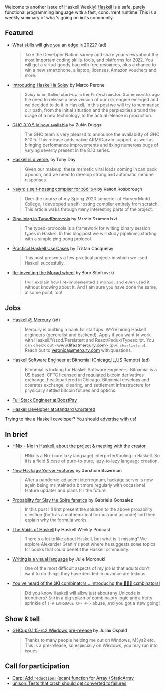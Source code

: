 Welcome to another issue of Haskell Weekly!
[Haskell](https://www.haskell.org) is a safe, purely functional programming language with a fast, concurrent runtime.
This is a weekly summary of what's going on in its community.

## Featured

<!-- Runs on 2021-06-10, 2021-06-24, 2021-07-08, and 2021-07-22. -->
- [What skills will give you an edge in 2022?](https://www.developereconomics.net/?utm_medium=newsletter&utm_source=haskell&utm_campaign=haskell_newsletter) (ad)
  > Take the Developer Nation survey and share your views about the most important coding skills, tools, and platforms for 2022. You will get a virtual goody bag with free resources, plus a chance to win a new smartphone, a laptop, licenses, Amazon vouchers and more.

- [Introducing Haskell in Soisy](https://marcosh.github.io/post/2021/06/04/introducing-haskell-in-soisy.html) by Marco Perone
  > Soisy is an Italian start-up in the FinTech sector. Some months ago the need to release a new version of our risk engine emerged and we decided to do it in Haskell. In this post we will try to summarise our path, from the initial situation and the perplexities around the usage of a new technology, to the actual release in production.

- [GHC 8.10.5 is now available](https://www.haskell.org/ghc/blog/20210605-ghc-8.10.5-released.html) by Zubin Duggal
  > The GHC team is very pleased to announce the availability of GHC 8.10.5. This release adds native ARM/Darwin support, as well as bringing performance improvements and fixing numerous bugs of varying severity present in the 8.10 series.

- [Haskell is diverse.](https://tonyday567.github.io/posts/diversity/) by Tony Day
  > Given our makeup, these memetic viral loads coming in can pack a punch, and we need to develop strong and automatic immune responses.

- [Kalyn: a self-hosting compiler for x86-64](https://intuitiveexplanations.com/tech/kalyn) by Radon Rosborough
  > Over the course of my Spring 2020 semester at Harvey Mudd College, I developed a self-hosting compiler entirely from scratch. This article walks through many interesting parts of the project.

- [Pipelining in TypedProtocols](https://coot.me/posts/typed-protocol-pipelining.html) by Marcin Szamotulski
  > The typed-protocols is a framework for writing binary session types in Haskell. In this blog post we will study pipelining starting with a simple ping pong protocol.

- [Practical Haskell Use Cases](https://www.softwarefactory-project.io/practical-haskell-use-cases.html) by Tristan Cacqueray
  > This post presents a few practical projects in which we used Haskell succesfully.

- [Re-inventing the Monad wheel](https://bor0.wordpress.com/2021/06/07/re-inventing-the-monad-wheel/) by Boro Sitnikovski
  > I will explain how I re-implemented a monad, and even used it without knowing about it. And I am sure you have done the same, at some point, too!

## Jobs

<!-- Runs from 2021-04-22 to 2021-06-24. -->
- [Haskell @ Mercury](https://mercury.com/jobs/generalist-engineer) (ad)
  > Mercury is building a bank for startups. We're hiring Haskell engineers (generalist and backend). Apply if you want to work with Haskell/Yesod/Persistent and React/Redux/Typescript. You can check out <www.lifeatmercury.com> (pw: `charlietuna`). Reach out to <veronica@mercury.com> with questions.

<!-- Runs from 2021-05-20 to 2021-06-10. -->
- [Haskell Software Engineer at Bitnomial (Chicago,IL,US Remote)](https://bitnomial.com/jobs/) (ad)
  > Bitnomial is looking for Haskell Software Engineers. Bitnomial is a US based, CFTC licensed and regulated bitcoin derivatives exchange, headquartered in Chicago. Bitnomial develops and operates exchange, clearing, and settlement infrastructure for physically settled bitcoin futures and options.

- [Full Stack Engineer at BooztPay](https://careers.booztgroup.com/jobs/1206300-full-stack-engineer-booztpay)

- [Haskell Developer at Standard Chartered](https://np.reddit.com/r/haskell/comments/nug8mw/haskell_job_in_sg_or_hk_with_standard_chartered/)

Trying to hire a Haskell developer?
You should [advertise with us](https://haskellweekly.news/advertising.html)!

## In brief

- [HNix - Nix in Haskell, about the project & meeting with the creator](https://np.reddit.com/r/haskell/comments/nstig5/hnix_nix_in_haskell_about_the_project_meeting/)
  > HNix is a Nix (pure lazy language) interpreter/tooling in Haskell. So it is a field & case of pure-to-pure, lazy-to-lazy language creation.

- [New Hackage Server Features](https://discourse.haskell.org/t/new-hackage-server-features/2621?u=taylorfausak) by Gershom Bazerman
  > After a pandemic-adjacent interregnum, hackage server is now again being maintained a bit more regularly with occasional feature updates and plans for the future.

- [Probability for Slay the Spire fanatics](https://www.haskellforall.com/2021/06/probability-for-slay-spire-fanatics.html) by Gabriella Gonzalez
  > In this post I'll first present the solution to the above probability question (both as a mathematical formula and as code) and then explain why the formula works.

- [The Voids of Haskell](https://haskellweekly.news/episode/48.html) by Haskell Weekly Podcast
  > There's a lot to like about Haskell, but what is it missing? We explore Alexander Granin's post where he suggests some topics for books that could benefit the Haskell community.

- [Writing is a visual language](https://argumatronic.com/posts/2021-06-07-learning-to-write.html) by Julie Moronuki
  > One of the most difficult aspects of my job is that adults don't want to do things they have decided in advance are tedious.

- [You've heard of the SKI combinators... Introducing the 🙈🙉🙊 combinators!](https://np.reddit.com/r/haskell/comments/nvzmlj/youve_heard_of_the_ski_combinators_introducing/)
  > Did you know Haskell will allow just about any Unicode in identifiers? Stir in a big splash of combinatory logic and a hefty sprinkle of `{-# LANGUAGE CPP #-}` abuse, and you got a stew going!

## Show & tell

- [GHCup 0.1.15-rc2 Windows pre-release](https://discourse.haskell.org/t/announce-ghcup-0-1-15-rc2-windows-pre-release/2616?u=taylorfausak) by Julian Ospald
  > Thanks to many people helping me out on Windows, MSys2 etc. This is a pre-release, so especially on Windows, you may run into issues.

## Call for participation

-   [Carp: Add `reductions` (scan) function for Array / StaticArray](https://github.com/carp-lang/Carp/issues/1236)
-   [unison: Tests that crash should get converted to failures](https://github.com/unisonweb/unison/issues/2089)

